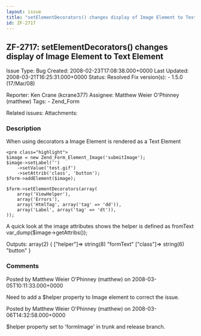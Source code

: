```yaml
---
layout: issue
title: "setElementDecorators() changes display of Image Element to Text Element"
id: ZF-2717
---
```


ZF-2717: setElementDecorators() changes display of Image Element to Text Element
--------------------------------------------------------------------------------

 Issue Type: Bug Created: 2008-02-23T17:08:38.000+0000 Last Updated: 2008-03-21T16:25:31.000+0000 Status: Resolved Fix version(s): - 1.5.0 (17/Mar/08)
 
 Reporter:  Ken Crane (kcrane377)  Assignee:  Matthew Weier O'Phinney (matthew)  Tags: - Zend\_Form
 
 Related issues: 
 Attachments: 
### Description

When using decorators a Image Element is rendered as a Text Element

 
    <pre class="highlight">
    $image = new Zend_Form_Element_Image('submitImage');
    $image->setLabel('')
        ->setValue('test.gif')
        ->setAttrib('class', 'button');
    $form->addElement($image);
            
    $form->setElementDecorators(array(
        array('ViewHelper'),
        array('Errors'),
        array('HtmlTag', array('tag' => 'dd')),
        array('Label', array('tag' => 'dt')),
    ));


A quick look at the image attributes shows the helper is defined as fromText var\_dump($image->getAttribs());

Outputs: array(2) { ["helper"]=> string(8) "formText" ["class"]=> string(6) "button" }

 

 

### Comments

Posted by Matthew Weier O'Phinney (matthew) on 2008-03-05T10:11:33.000+0000

Need to add a $helper property to Image element to correct the issue.

 

 

Posted by Matthew Weier O'Phinney (matthew) on 2008-03-06T14:32:58.000+0000

$helper property set to 'formImage' in trunk and release branch.

 

 